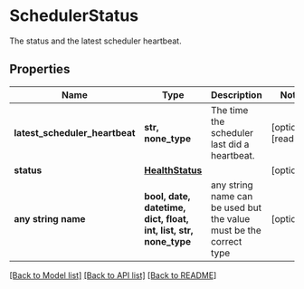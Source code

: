 # SchedulerStatus

The status and the latest scheduler heartbeat.

## Properties
Name | Type | Description | Notes
------------ | ------------- | ------------- | -------------
**latest_scheduler_heartbeat** | **str, none_type** | The time the scheduler last did a heartbeat. | [optional] [readonly] 
**status** | [**HealthStatus**](HealthStatus.md) |  | [optional] 
**any string name** | **bool, date, datetime, dict, float, int, list, str, none_type** | any string name can be used but the value must be the correct type | [optional]

[[Back to Model list]](../README.md#documentation-for-models) [[Back to API list]](../README.md#documentation-for-api-endpoints) [[Back to README]](../README.md)


